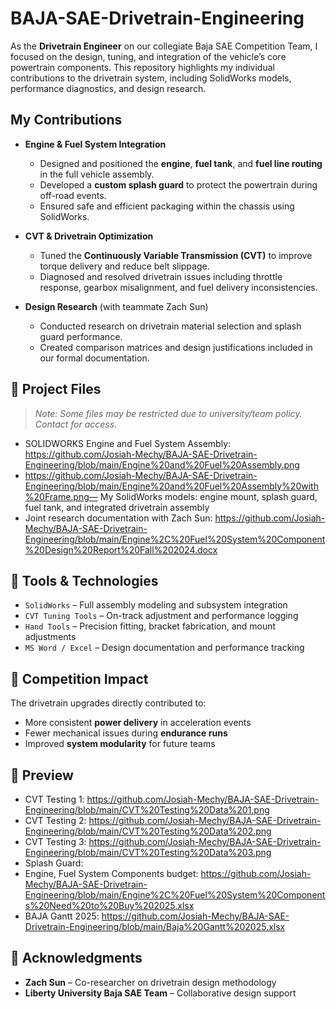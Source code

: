 # BAJA-SAE-Drivetrain-Engineering
As the **Drivetrain Engineer** on our collegiate Baja SAE Competition Team, I focused on the design, tuning, and integration of the vehicle’s core powertrain components. This repository highlights my individual contributions to the drivetrain system, including SolidWorks models, performance diagnostics, and design research.

## My Contributions

- **Engine & Fuel System Integration**  
  - Designed and positioned the **engine**, **fuel tank**, and **fuel line routing** in the full vehicle assembly.
  - Developed a **custom splash guard** to protect the powertrain during off-road events.
  - Ensured safe and efficient packaging within the chassis using SolidWorks.

- **CVT & Drivetrain Optimization**  
  - Tuned the **Continuously Variable Transmission (CVT)** to improve torque delivery and reduce belt slippage.
  - Diagnosed and resolved drivetrain issues including throttle response, gearbox misalignment, and fuel delivery inconsistencies.

- **Design Research** (with teammate Zach Sun)  
  - Conducted research on drivetrain material selection and splash guard performance.
  - Created comparison matrices and design justifications included in our formal documentation.

## 📁 Project Files

> _Note: Some files may be restricted due to university/team policy. Contact for access._

- SOLIDWORKS Engine and Fuel System Assembly: https://github.com/Josiah-Mechy/BAJA-SAE-Drivetrain-Engineering/blob/main/Engine%20and%20Fuel%20Assembly.png
- https://github.com/Josiah-Mechy/BAJA-SAE-Drivetrain-Engineering/blob/main/Engine%20and%20Fuel%20Assembly%20with%20Frame.png— My SolidWorks models: engine mount, splash guard, fuel tank, and integrated drivetrain assembly
- Joint research documentation with Zach Sun: https://github.com/Josiah-Mechy/BAJA-SAE-Drivetrain-Engineering/blob/main/Engine%2C%20Fuel%20System%20Component%20Design%20Report%20Fall%202024.docx

## 🧰 Tools & Technologies

- `SolidWorks` – Full assembly modeling and subsystem integration  
- `CVT Tuning Tools` – On-track adjustment and performance logging  
- `Hand Tools` – Precision fitting, bracket fabrication, and mount adjustments  
- `MS Word / Excel` – Design documentation and performance tracking

## 🏁 Competition Impact

The drivetrain upgrades directly contributed to:
- More consistent **power delivery** in acceleration events  
- Fewer mechanical issues during **endurance runs**  
- Improved **system modularity** for future teams

## 📸 Preview

- CVT Testing 1: https://github.com/Josiah-Mechy/BAJA-SAE-Drivetrain-Engineering/blob/main/CVT%20Testing%20Data%201.png
- CVT Testing 2: https://github.com/Josiah-Mechy/BAJA-SAE-Drivetrain-Engineering/blob/main/CVT%20Testing%20Data%202.png
- CVT Testing 3: https://github.com/Josiah-Mechy/BAJA-SAE-Drivetrain-Engineering/blob/main/CVT%20Testing%20Data%203.png
- Splash Guard:   
- Engine, Fuel System Components budget: https://github.com/Josiah-Mechy/BAJA-SAE-Drivetrain-Engineering/blob/main/Engine%2C%20Fuel%20System%20Components%20Need%20to%20Buy%202025.xlsx
- BAJA Gantt 2025: https://github.com/Josiah-Mechy/BAJA-SAE-Drivetrain-Engineering/blob/main/Baja%20Gantt%202025.xlsx

## 📜 Acknowledgments

- **Zach Sun** – Co-researcher on drivetrain design methodology  
- **Liberty University Baja SAE Team** – Collaborative design support
